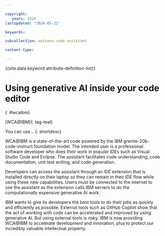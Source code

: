 ```yaml
---

copyright:
   years: 2024
lastupdated: "2024-05-22"

keywords: 

subcollection: watsonx-code-assistant

content-type:

---
```


{{site.data.keyword.attribute-definition-list}}

# Using generative AI inside your code editor
{: #wcaibm}

[WCA@IBM]{: tag-teal}

You can use...
{: shortdesc}

WCA@IBM is a state-of-the-art code powered by the IBM granite-20b-code-instruct foundation model. The intended user is a professional software developer who does their work in popular IDEs such as Visual Studio Code and Eclipse. The assistant facilitates code understanding, code documentation, unit test writing, and code generation. 

Developers can access the assistant through an IDE extension that is installed directly on their laptop so they can remain in their IDE flow while using these new capabilities. Users must be connected to the internet to use the assistant as the extension calls IBM servers to do the computationally expensive generative AI work.

IBM wants to give its developers the best tools to do their jobs as quickly and efficiently as possible. External tools such as GitHub Copilot show that the act of working with code can be accelerated and improved by using generative AI. But using external tools is risky. IBM is now providing WCA@IBM to accelerate development and innovation, plus to protect our incredibly valuable intellectual property.

